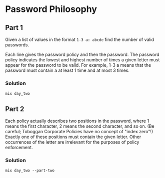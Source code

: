 # Password Philosophy

## Part 1
Given a list of values in the format ```1-3 a: abcde``` find the number of valid passwords. 

Each line gives the password policy and then the password. The password policy indicates the lowest and highest number of times a given letter must appear for the password to be valid. For example, 1-3 a means that the password must contain a at least 1 time and at most 3 times.

### Solution
```mix day_two```

## Part 2
Each policy actually describes two positions in the password, where 1 means the first character, 2 means the second character, and so on. (Be careful; Toboggan Corporate Policies have no concept of "index zero"!) Exactly one of these positions must contain the given letter. Other occurrences of the letter are irrelevant for the purposes of policy enforcement.

### Solution
```mix day_two --part-two```
